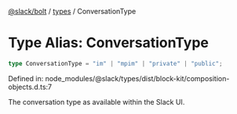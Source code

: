 [@slack/bolt](../../../../index.md) / [types](../index.md) / ConversationType

# Type Alias: ConversationType

```ts
type ConversationType = "im" | "mpim" | "private" | "public";
```

Defined in: node\_modules/@slack/types/dist/block-kit/composition-objects.d.ts:7

The conversation type as available within the Slack UI.
